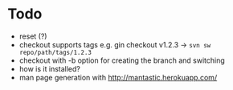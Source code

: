 # Todo

- reset (?)
- checkout supports tags e.g. gin checkout v1.2.3  -> `svn sw repo/path/tags/1.2.3`
- checkout with -b option for creating the branch and switching
- how is it installed?
- man page generation with http://mantastic.herokuapp.com/ 
